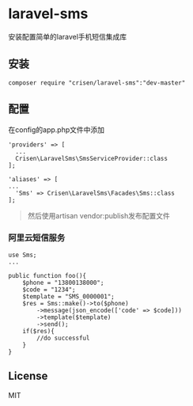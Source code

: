 # laravel-sms
安装配置简单的laravel手机短信集成库

## 安装

~~~
composer require "crisen/laravel-sms":"dev-master"
~~~

## 配置

在config的app.php文件中添加

~~~
'providers' => [
  ...
  Crisen\LaravelSms\SmsServiceProvider::class
];
~~~

~~~
'aliases' => [
...
  'Sms' => Crisen\LaravelSms\Facades\Sms::class
];
~~~

> 然后使用artisan vendor:publish发布配置文件


### 阿里云短信服务

~~~
use Sms;
...

public function foo(){
	$phone = "13800138000";
	$code = "1234";
	$template = "SMS_0000001";
    $res = Sms::make()->to($phone)
		->message(json_encode(['code' => $code]))
		->template($template)
		->send();
	if($res){
        //do successful
	}
}
~~~

## License

MIT